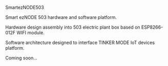 SmartezNODE503

Smart ezNODE 503 hardware and software platform.

Hardware design assembly into 503 electric plant box based on ESP8266-012F WIFI module.

Software architecture designed to interface TINKER MODE IoT devices platform.

Coming soon...
